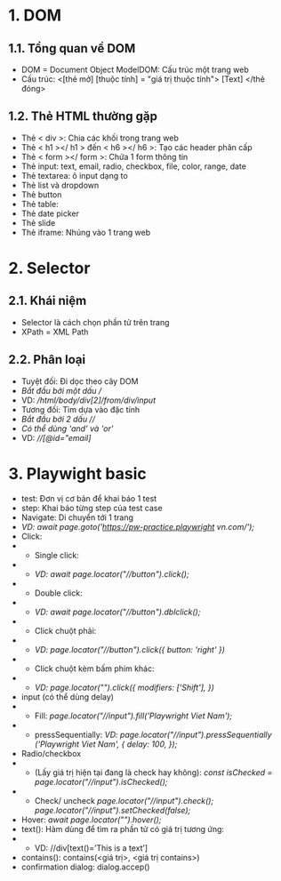 # 1. DOM
## 1.1. Tổng quan về DOM
- DOM = Document Object ModelDOM: Cấu trúc một trang web 
- Cấu trúc: 
<[thẻ mở] [thuộc tính] = "giá trị thuộc tính"> [Text] </thẻ đóng>

## 1.2. Thẻ HTML thường gặp
- Thẻ < div >: Chia các khối trong trang web
- Thẻ < h1 ></ h1 > đến < h6 ></ h6 >: Tạo các header phân cấp
- Thẻ < form ></ form >: Chứa 1 form thông tin 
- Thẻ input: text, email, radio, checkbox, file, color, range, date
- Thẻ textarea: ô input dạng to
- Thẻ list và dropdown 
- Thẻ button 
- Thẻ table: 
- Thẻ date picker
- Thẻ slide
- Thẻ iframe: Nhúng vào 1 trang web

# 2. Selector
## 2.1. Khái niệm
- Selector là cách chọn phần tử trên trang 
- XPath = XML Path
## 2.2. Phân loại
- Tuyệt đối: Đi dọc theo cây DOM
- *Bắt đầu bởi một dấu /*
- VD: */html/body/div[2]/from/div/input*
- Tương đối: Tìm dựa vào đặc tính 
- *Bắt đầu bới 2 dấu //*
- *Có thể dùng 'and' và 'or'*
- VD: *//[@id="email]*

# 3. Playwight basic
- test: Đơn vị cơ bản để khai báo 1 test
- step: Khai báo từng step của test case
- Navigate: Di chuyển tới 1 trang
- *VD: await
page.goto('https://pw-practice.playwright
vn.com/');*
- Click: 
- * Single click:
- * *VD: 
await page.locator("//button").click();* 
- * Double click:
- * *VD: await page.locator("//button").dblclick();*
- * Click chuột phải:
- * *VD: page.locator("//button").click({
button: 'right'
})*
- * Click chuột kèm bấm phím khác:
- * *VD: page.locator("").click({
modifiers: ['Shift'],
})*
- input (có thể dùng delay)
- * Fill: *page.locator("//input").fill('Playwright
Viet Nam');*
- * pressSequentially: *VD: page.locator("//input").pressSequentially
('Playwright Viet Nam', {
delay: 100,
});*
- Radio/checkbox
- * (Lấy giá trị hiện tại đang là check hay không): 
*const isChecked =
page.locator("//input").isChecked();*
- * Check/ uncheck
*page.locator("//input").check();
page.locator("//input").setChecked(false);*
- Hover: *await page.locator("<xpath here>").hover();*
- text(): Hàm dùng để tìm ra phần tử có giá trị tương ứng:
- * VD: //div[text()=’This is a text’]
- contains(): contains(<giá trị>, <giá trị contains>)
- confirmation
dialog: dialog.accep()


